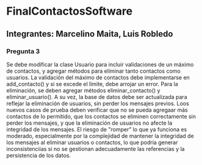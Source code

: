 # FinalContactosSoftware

## Integrantes: Marcelino Maita, Luis Robledo

### Pregunta 3

Se debe modificar la clase Usuario para incluir validaciones de un máximo de contactos, y agregar métodos para eliminar tanto contactos como usuarios. La validación del máximo de contactos debe implementarse en add_contacto() y si se excede el límite, debe arrojar un error. Para la eliminación, se deben agregar métodos eliminar_contacto() y eliminar_usuario(). A su vez, la base de datos debe ser actualizada para reflejar la eliminación de usuarios, sin perder los mensajes previos. Loos nuevos casos de prueba deben verificar que no se pueda agregaar más contactos de lo permitido, que los contactos se eliminen correctamente sin perder los mensajes, y que la eliminación de usuarios no afecte la integridad de los mensajes. El riesgo de "romper" lo que ya funciona es moderado, especialmente por la complejidad de mantener la integridad de los mensajes al eliminar usuarios o contactos, lo que podría generar inconsistenciias si no se gestionan adecuadamente las referencias y la persistencia de los datos.
